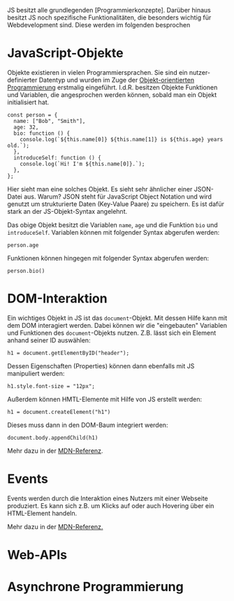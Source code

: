 JS besitzt alle grundlegenden [Programmierkonzepte]. Darüber hinaus besitzt JS noch spezifische Funktionalitäten, die besonders wichtig für Webdevelopment sind. Diese werden im folgenden besprochen

# JavaScript-Objekte

Objekte existieren in vielen Programmiersprachen. Sie sind ein nutzer-definierter Datentyp und wurden im Zuge der [Objekt-orientierten Programmierung](https://de.wikipedia.org/wiki/Objektorientierte_Programmierung) erstmalig eingeführt. I.d.R. besitzen Objekte Funktionen und Variablen, die angesprochen werden können, sobald man ein Objekt initialisiert hat.

````
const person = {
  name: ["Bob", "Smith"],
  age: 32,
  bio: function () {
    console.log(`${this.name[0]} ${this.name[1]} is ${this.age} years old.`);
  },
  introduceSelf: function () {
    console.log(`Hi! I'm ${this.name[0]}.`);
  },
};

````

Hier sieht man eine solches Objekt. Es sieht sehr ähnlicher einer JSON-Datei aus. Warum? JSON steht für JavaScript Object Notation und wird genutzt um strukturierte Daten (Key-Value Paare) zu speichern.  Es ist dafür stark an der JS-Objekt-Syntax angelehnt. 

Das obige Objekt besitzt die Variablen `name`, `age` und die Funktion `bio` und `introduceSelf`. Variablen können mit folgender Syntax abgerufen werden:
````
person.age
````
Funktionen können hingegen mit folgender Syntax abgerufen werden:
````
person.bio()
````

# DOM-Interaktion

Ein wichtiges Objekt in JS ist das `document`-Objekt. Mit dessen Hilfe kann mit dem DOM interagiert werden. Dabei können wir die "eingebauten" Variablen und Funktionen des `document`-Objekts nutzen. Z.B. lässt sich ein Element anhand seiner ID auswählen:

````
h1 = document.getElementByID("header");
````

Dessen Eigenschaften (Properties) können dann ebenfalls mit JS manipuliert werden:

````
h1.style.font-size = "12px";
````

Außerdem können HMTL-Elemente mit Hilfe von JS erstellt werden:

````
h1 = document.createElement("h1")
`````

Dieses muss dann in den DOM-Baum integriert werden:

````
document.body.appendChild(h1)
````

Mehr dazu in der [MDN-Referenz](https://developer.mozilla.org/en-US/docs/Learn/JavaScript/Client-side_web_APIs/Manipulating_documents).
# Events

Events werden durch die Interaktion eines Nutzers mit einer Webseite produziert. Es kann sich z.B. um Klicks auf oder auch Hovering über ein HTML-Element handeln.


Mehr dazu in der [MDN-Referenz.](https://developer.mozilla.org/en-US/docs/Learn/JavaScript/Building_blocks/Events)



# Web-APIs
# Asynchrone Programmierung



